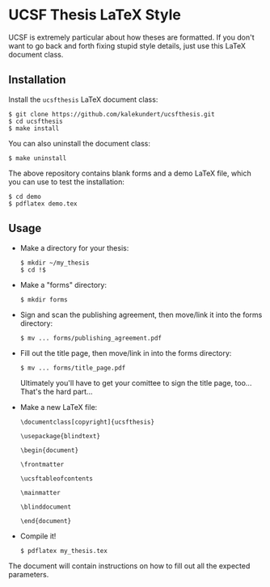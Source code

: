 UCSF Thesis LaTeX Style
=======================
UCSF is extremely particular about how theses are formatted.  If you don't want 
to go back and forth fixing stupid style details, just use this LaTeX document 
class.

Installation
------------
Install the ``ucsfthesis`` LaTeX document class:

    $ git clone https://github.com/kalekundert/ucsfthesis.git
    $ cd ucsfthesis
    $ make install

You can also uninstall the document class:

    $ make uninstall

The above repository contains blank forms and a demo LaTeX file, which you can 
use to test the installation:

    $ cd demo
    $ pdflatex demo.tex

Usage
-----
- Make a directory for your thesis:

      $ mkdir ~/my_thesis
      $ cd !$

- Make a "forms" directory:

      $ mkdir forms

- Sign and scan the publishing agreement, then move/link it into the forms 
  directory:

      $ mv ... forms/publishing_agreement.pdf

- Fill out the title page, then move/link in into the forms directory:

      $ mv ... forms/title_page.pdf

  Ultimately you'll have to get your comittee to sign the title page, too...  
  That's the hard part...

- Make a new LaTeX file:

      \documentclass[copyright]{ucsfthesis}

      \usepackage{blindtext}

      \begin{document}

      \frontmatter

      \ucsftableofcontents

      \mainmatter

      \blinddocument

      \end{document}

- Compile it!

      $ pdflatex my_thesis.tex

The document will contain instructions on how to fill out all the expected 
parameters.
